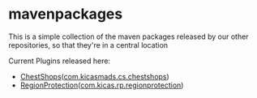 # mavenpackages

This is a simple collection of the maven packages released by our other repositories, so that they're in a central location

Current Plugins released here:

- [ChestShops](https://github.com/FarLandsMC/ChestShops)([com.kicasmads.cs.chestshops](https://github.com/FarLandsMC/mavenpackages/packages/1062794))
- [RegionProtection](https://github.com/FarLandsMC/RegionProtection)([com.kicas.rp.regionprotection](https://github.com/FarLandsMC/mavenpackages/packages/1062800))
